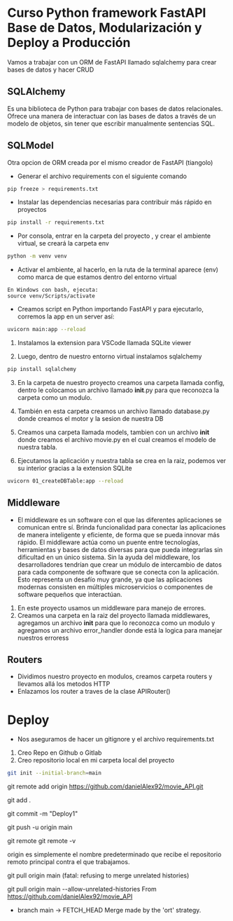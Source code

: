 # Curso Python framework FastAPI Base de Datos, Modularización y Deploy a Producción

Vamos a trabajar con un ORM de FastAPI llamado sqlalchemy para crear bases de datos
y hacer CRUD

## SQLAlchemy 
Es una biblioteca de Python para trabajar con bases de datos relacionales. Ofrece una manera de interactuar con las bases de datos a través de un modelo de objetos, sin tener que escribir manualmente sentencias SQL.

## SQLModel
Otra opcion de ORM creada por el mismo creador de FastAPI (tiangolo)

- Generar el archivo requirements con el siguiente comando
```sh
pip freeze > requirements.txt
```
- Instalar las dependencias necesarias para contribuir más rápido en proyectos
```sh
pip install -r requirements.txt
```
- Por consola, entrar en la carpeta del proyecto , y crear el ambiente virtual, se creará la carpeta env
```sh
python -m venv venv
```
- Activar el ambiente, al hacerlo, en la ruta de la terminal aparece (env) como marca de que estamos dentro del entorno virtual
```
En Windows con bash, ejecuta:
source venv/Scripts/activate
```
- Creamos script en Python importando FastAPI y para ejecutarlo, corremos la app en un server así:
```sh
uvicorn main:app --reload
```

1. Instalamos la extension para VSCode llamada SQLite viewer

2. Luego, dentro de nuestro entorno virtual instalamos sqlalchemy

```sh
pip install sqlalchemy
```
3. En la carpeta de nuestro proyecto creamos una carpeta llamada config, dentro le colocamos un archivo llamado __init__.py para que reconozca la carpeta como un modulo.

4. También en esta carpeta creamos un archivo llamado database.py donde creamos el motor y la sesion de nuestra DB

5. Creamos una carpeta llamada models, tambien con un archivo __init__ donde creamos el archivo movie.py en el cual creamos el modelo de nuestra tabla.

6. Ejecutamos la aplicación y nuestra tabla se crea en la raiz, podemos ver su interior gracias a la extension SQLite
```sh
uvicorn 01_createDBTable:app --reload
```
## Middleware
- El middleware es un software con el que las diferentes aplicaciones se comunican entre sí. Brinda funcionalidad para conectar las aplicaciones de manera inteligente y eficiente, de forma que se pueda innovar más rápido. El middleware actúa como un puente entre tecnologías, herramientas y bases de datos diversas para que pueda integrarlas sin dificultad en un único sistema. Sin la ayuda del middleware, los desarrolladores tendrían que crear un módulo de intercambio de datos para cada componente de software que se conecta con la aplicación. Esto representa un desafío muy grande, ya que las aplicaciones modernas consisten en múltiples microservicios o componentes de software pequeños que interactúan.

1. En este proyecto usamos un middleware para manejo de errores.
2. Creamos una carpeta en la raiz del proyecto llamada middlewares, agregamos un archivo __init__ para que lo reconozca como un modulo y agregamos un archivo error_handler donde está la logica para manejar nuestros erroress

## Routers
- Dividimos nuestro proyecto en modulos, creamos carpeta routers y llevamos allá los metodos HTTP
- Enlazamos los router a traves de la clase APIRouter()

# Deploy

- Nos aseguramos de hacer un gitignore y el archivo requirements.txt

1. Creo Repo en Github o Gitlab
2. Creo repositorio local en mi carpeta local del proyecto
```sh
git init --initial-branch=main
```

git remote add origin https://github.com/danielAlex92/movie_API.git

git add .

git commit -m "Deploy1"

git push -u origin main

git remote
git remote -v

origin es simplemente el nombre predeterminado que recibe el repositorio remoto principal contra el que trabajamos. 

git pull origin main (fatal: refusing to merge unrelated histories)

git pull origin main --allow-unrelated-histories
From https://github.com/danielAlex92/movie_API
 * branch            main       -> FETCH_HEAD
Merge made by the 'ort' strategy.